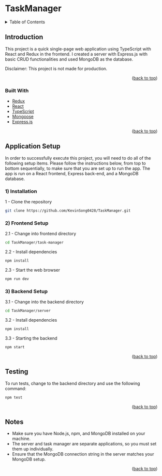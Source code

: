 <a name="readme-top"></a>
# TaskManager

<!-- TABLE OF CONTENTS -->
<details>
  <summary>Table of Contents</summary>
  <ol>
    <li>
      <a href="#introduction">Introduction</a>
      <ul>
        <li><a href="#built-with">Built With</a></li>
      </ul>
    </li>
    <li><a href="#installation">Installation</a>
      <ul>
        <li><a href="#frontend-setup">Frontend Setup</li>
        <li><a href="#backend-setup">Backend Setup</li>
      </ul>
    </li>
    <li><a href="#testing">Testing</a></li>
    <li><a href="#notes">Notes</a></li>
  </ol>
</details>

## Introduction
<p>This project is a quick single-page web application using TypeScript with React and Redux in the frontend. I created a server with Express.js with basic CRUD functionalities and used MongoDB as the database.</p>
<p>Disclaimer: This project is not made for production.</p>

<p align="right">(<a href="#readme-top">back to top</a>)</p>

### Built With

* [Redux][Redux-url]
* [React][React-url]
* [TypeScript][TypeScript-url]
* [Mongoose][Mongoose-url]
* [Express.js][Express-url]

<p align="right">(<a href="#readme-top">back to top</a>)</p>

## Application Setup
In order to successfully execute this project, you will need to do all of the following setup items. Please follow the instructions below, from top to bottom sequentially, to make sure that you are set up to run the app. The app is run on a React frontend, Express back-end, and a MongoDB database.
<br>
### 1) Installation
1 - Clone the repository
```bash
git clone https://github.com/KevinSong0428/TaskManager.git
```

### 2) Frontend Setup
2.1 - Change into frontend directory
```bash
cd TaskManager/task-manager
```  
2.2 - Install dependencies
```bash
npm install
```
2.3 - Start the web browser
 ```bash
npm run dev
```

### 3) Backend Setup 
3.1 - Change into the backend directory
```bash
cd TaskManager/server
```
3.2 - Install dependencies
```bash
npm install
```
3.3 - Starting the backend
 ```bash
npm start
```  

<p align="right">(<a href="#readme-top">back to top</a>)</p>

## Testing
To run tests, change to the backend directory and use the following command:
```bash
npm test
```

<p align="right">(<a href="#readme-top">back to top</a>)</p>

## Notes
<ul>
  <li>Make sure you have Node.js, npm, and MongoDB installed on your machine.</li>
  <li>The server and task manager are separate applications, so you must set them up individually.</li>
  <li>Ensure that the MongoDB connection string in the server matches your MongoDB setup.</li>
</ul>

<p align="right">(<a href="#readme-top">back to top</a>)</p>

<!-- MARKDOWN LINKS -->
[Redux-url]: https://react-redux.js.org/tutorials/typescript-quick-start
[React-url]: https://www.typescriptlang.org/docs/handbook/react.html
[Mongoose-url]: https://www.npmjs.com/package/mongoose
[TypeScript-url]: https://www.typescriptlang.org/
[Mongoose-url]: https://www.python.org/
[Express-url]: https://expressjs.com/
